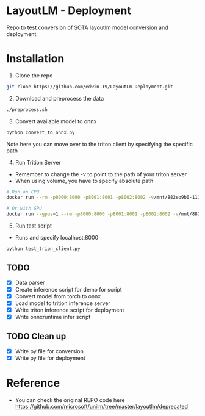 # LayoutLM - Deployment
Repo to test conversion of SOTA layoutlm model conversion and deployment

# Installation
1) Clone the repo
```bash
git clone https://github.com/edwin-19/LayoutLm-Deployment.git
```

2) Download and preprocess the data
```bash
./preprocess.sh
```

3) Convert available model to onnx
```bash
python convert_to_onnx.py
```
Note here you can move over to the triton client by specifying the specific path

4) Run Trition Server
- Remember to change the -v to point to the path of your triton server
- When using volume, you have to specify absolute path
```bash
# Run on CPU
docker run --rm -p8000:8000 -p8001:8001 -p8002:8002 -v/mnt/882eb9b0-1111-4b8f-bfc3-bb89bc24c050/pytorch/layoutlm/deployment:/model nvcr.io/nvidia/tritonserver:21.07-py3 tritonserver --model-repository=/model 

# Or with GPU
docker run --gpus=1 --rm -p8000:8000 -p8001:8001 -p8002:8002 -v/mnt/882eb9b0-1111-4b8f-bfc3-bb89bc24c050/pytorch/layoutlm/deployment:/model nvcr.io/nvidia/tritonserver:21.07-py3 tritonserver --model-repository=/model 
```

5) Run test script
- Runs and specify localhost:8000
```bash
python test_trion_client.py
```


## TODO
- [x] Data parser
- [x] Create inference script for demo for script
- [x] Convert model from torch to onnx
- [x] Load model to trition inference server
- [x] Write triton inference script for deployment
- [x] Write onnxruntime infer script

## TODO Clean up
- [x] Write py file for conversion
- [x] Write py file for deployment

# Reference
- You can check the original REPO code here
https://github.com/microsoft/unilm/tree/master/layoutlm/deprecated